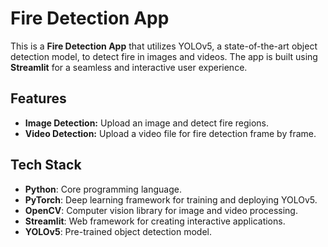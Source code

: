 # Fire Detection App

This is a **Fire Detection App** that utilizes YOLOv5, a state-of-the-art object detection model, to detect fire in images and videos. The app is built using **Streamlit** for a seamless and interactive user experience.

## Features

- **Image Detection:** Upload an image and detect fire regions.
- **Video Detection:** Upload a video file for fire detection frame by frame.

## Tech Stack

- **Python**: Core programming language.
- **PyTorch**: Deep learning framework for training and deploying YOLOv5.
- **OpenCV**: Computer vision library for image and video processing.
- **Streamlit**: Web framework for creating interactive applications.
- **YOLOv5**: Pre-trained object detection model.
